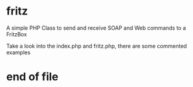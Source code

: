 # fritz

A simple PHP Class to send and receive SOAP and Web commands to a FritzBox

Take a look into the index.php and fritz.php, there are some commented examples

# end of file
